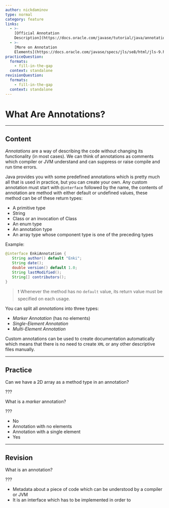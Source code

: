 ```yaml
---
author: nickdaminov
type: normal
category: feature
links:
  - >-
    [Official Annotation
    Description](https://docs.oracle.com/javase/tutorial/java/annotations/index.html){website}
  - >-
    [More on Annotation
    Elements](https://docs.oracle.com/javase/specs/jls/se8/html/jls-9.html#jls-9.6.1){website}
practiceQuestion:
  formats:
    - fill-in-the-gap
  context: standalone
revisionQuestion:
  formats:
    - fill-in-the-gap
  context: standalone
---
```


# What Are Annotations?


---

## Content

*Annotations* are a way of describing the code without changing its functionality (in most cases). We can think of annotations as comments which compiler or JVM understand and can suppress or raise compile and run time errors.

Java provides you with some predefined annotations which is pretty much all that is used in practice, but you can create your own. Any custom annotation must start with `@interface` followed by the name, the contents of annotation are method with either default or undefined values, these method can be of these return types:

- A primitive type
- String
- Class or an invocation of Class
- An enum type
- An annotation type
- An array type whose component type is one of the preceding types

Example:

```java
@interface EnkiAnnotation {
   String author() default "Enki";
   String date();
   double version() default 1.0;
   String lastModified();
   String[] contributors();
}
```

> ❗ Whenever the method has no `default` value, its return value must be specified on each usage.

You can split all *annotations* into three types:

- *Marker Annotation* (has no elements)
- *Single-Element Annotation*
- *Multi-Element Annotation*

Custom annotations can be used to create documentation automatically which means that there is no need to create `XML` or any other descriptive files manually.


---

## Practice

Can we have a 2D array as a method type in an annotation?

???

What is a *marker* annotation?

???

- No
- Annotation with no elements
- Annotation with a single element
- Yes


---

## Revision

What is an annotation?

???

- Metadata about a piece of code which can be understood by a compiler or JVM
- It is an interface which has to be implemented in order to
